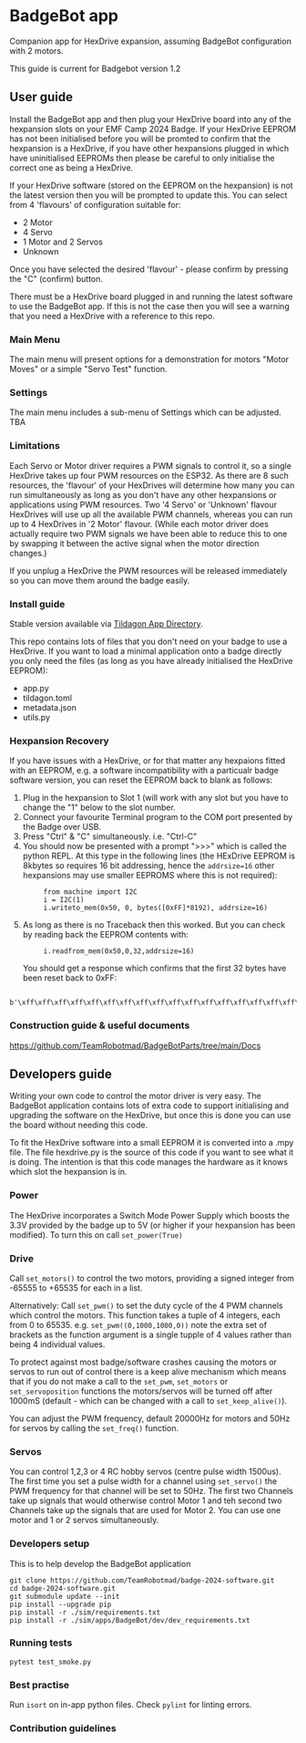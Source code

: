 # BadgeBot app

Companion app for HexDrive expansion, assuming BadgeBot configuration with 2 motors.

This guide is current for Badgebot version 1.2

## User guide

Install the BadgeBot app and then plug your HexDrive board into any of the hexpansion slots on your EMF Camp 2024 Badge.  If your HexDrive EEPROM has not been initialised before you will be promted to confirm that the hexpansion is a HexDrive, if you have other hexpansions plugged in which have uninitialised EEPROMs then please be careful to only initialise the correct one as being a HexDrive.

If your HexDrive software (stored on the EEPROM on the hexpansion) is not the latest version then you will be prompted to update this.  You can select from 4 'flavours' of configuration suitable for:
- 2 Motor
- 4 Servo
- 1 Motor and 2 Servos
- Unknown

Once you have selected the desired 'flavour' - please confirm by pressing the "C" (confirm) button.
 
There must be a HexDrive board plugged in and running the latest software to use the BadgeBot app. If this is not the case then you will see a warning that you need a HexDrive with a reference to this repo. 

### Main Menu ###

The main menu will present options for a demonstration for motors "Motor Moves" or a simple "Servo Test" function.

### Settings ###

The main menu includes a sub-menu of Settings which can be adjusted.
TBA

### Limitations ###

Each Servo or Motor driver requires a PWM signals to control it, so a single HexDrive takes up four PWM resources on the ESP32.  As there are 8 such resources, the 'flavour' of your HexDrives will determine how many you can run simultaneously as long as you don't have any other hexpansions or applications using PWM resources. Two '4 Servo' or 'Unknown' flavour HexDrives will use up all the available PWM channels, whereas you can run up to 4 HexDrives in '2 Motor' flavour. (While each motor driver does actually require two PWM signals we have been able to reduce this to one by swapping it between the active signal when the motor direction changes.)

If you unplug a HexDrive the PWM resources will be released immediately so you can move them around the badge easily. 


### Install guide

Stable version available via [Tildagon App Directory](https://apps.badge.emfcamp.org/).

This repo contains lots of files that you don't need on your badge to use a HexDrive. If you want to load a minimal application onto a badge directly you only need the files (as long as you have already initialised the HexDrive EEPROM):
+ app.py
+ tildagon.toml
+ metadata.json
+ utils.py


### Hexpansion Recovery ###

If you have issues with a HexDrive, or for that matter any hexpaions fitted with an EEPROM, e.g. a software incompatibility with a particualr badge software version, you can reset the EEPROM back to blank as follows:
1) Plug in the hexpansion to Slot 1 (will work with any slot but you have to change the "1" below to the slot number.
2) Connect your favourite Terminal program to the COM port presented by the Badge over USB.
3) Press "Ctrl" & "C" simultaneously. i.e. "Ctrl-C" 
4) You should now be presented with a prompt ">>>" which is called the python REPL. At this type in the following lines (the HExDrive EEPROM is 8kbytes so requires 16 bit addressing, hence the ```addrsize=16``` other hexpansions may use smaller EEPROMS where this is not required):
   ```
		from machine import I2C
		i = I2C(1)
		i.writeto_mem(0x50, 0, bytes([0xFF]*8192), addrsize=16)
   ```
6) As long as there is no Traceback then this worked. But you can check by reading back the EEPROM contents with:
   ```
		i.readfrom_mem(0x50,0,32,addrsize=16)
   ```
	You should get a response which confirms that the first 32 bytes have been reset back to 0xFF:
```
    b'\xff\xff\xff\xff\xff\xff\xff\xff\xff\xff\xff\xff\xff\xff\xff\xff\xff\xff\xff\xff\xff\xff\xff\xff\xff\xff\xff\xff\xff\xff\xff\xff'
```



### Construction guide & useful documents

https://github.com/TeamRobotmad/BadgeBotParts/tree/main/Docs


## Developers guide

Writing your own code to control the motor driver is very easy.  The BadgeBot application contains lots of extra code to support initialising and upgrading the software on the HexDrive, but once this is done you can use the board without needing this code.

To fit the HexDrive software into a small EEPROM it is converted into a .mpy file.  The file hexdrive.py is the source of this code if you want to see what it is doing.  The intention is that this code manages the hardware as it knows which slot the hexpansion is in.

### Power
The HexDrive incorporates a Switch Mode Power Supply which boosts the 3.3V provided by the badge up to 5V (or higher if your hexpansion has been modified).  To turn this on call
```set_power(True)```

### Drive
Call ```set_motors()``` to control the two motors, providing a signed integer from -65555 to +65535 for each in a list.

Alternatively:
Call ```set_pwm()``` to set the duty cycle of the 4 PWM channels which control the motors. This function takes a tuple of 4 integers, each from 0 to 65535. e.g.
```set_pwm((0,1000,1000,0))```
note the extra set of brackets as the function argument is a single tupple of 4 values rather than being 4 individual values.


To protect against most badge/software crashes causing the motors or servos to run out of control there is a keep alive mechanism which means that if you do not make a call to the ```set_pwm```, ```set_motors``` or ```set_servoposition``` functions the motors/servos will be turned off after 1000mS (default - which can be changed with a call to ```set_keep_alive()```).

You can adjust the PWM frequency, default 20000Hz for motors and 50Hz for servos by calling the ```set_freq()``` function.

### Servos
You can control 1,2,3 or 4 RC hobby servos (centre pulse width 1500us).  The first time you set a pulse width for a channel using ```set_servo()``` the PWM frequency for that channel will be set to 50Hz.
The first two Channels take up signals that would otherwise control Motor 1 and teh second two Channels take up the signals that are used for Motor 2.
You can use one motor and 1 or 2 servos simultaneously.


### Developers setup
This is to help develop the BadgeBot application
```
git clone https://github.com/TeamRobotmad/badge-2024-software.git
cd badge-2024-software.git
git submodule update --init
pip install --upgrade pip
pip install -r ./sim/requirements.txt
pip install -r ./sim/apps/BadgeBot/dev/dev_requirements.txt
```


### Running tests
```
pytest test_smoke.py
```

### Best practise
Run `isort` on in-app python files. Check `pylint` for linting errors.


### Contribution guidelines
